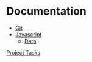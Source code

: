 # Documentation

- [Git](git.md)
- [Javascript](./javascript/javascript.md)
  - [Data](./javascript/javascript-data.md)

[Project Tasks](./tasks.md)
